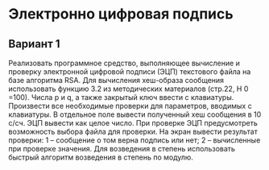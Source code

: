 # Электронно цифровая подпись
## Вариант 1

Реализовать программное средство, выполняющее вычисление и проверку электронной цифровой подписи (ЭЦП) текстового файла на базе алгоритма RSA. Для вычисления хеш-образа сообщения использовать функцию 3.2 из методических материалов (стр.22, Н 0 =100). Числа p и q, а также закрытый ключ ввести с клавиатуры. Произвести все необходимые проверки для параметров, вводимых с клавиатуры. В отдельное поле вывести полученный хеш сообщения в 10 с/cч. ЭЦП вывести как целое число. При проверке ЭЦП предусмотреть возможность выбора файла для проверки. На экран вывести результат проверки:
1 – сообщение о том верна подпись или нет;
2 – вычисленные при проверке значения.
Для возведения в степень использовать быстрый алгоритм возведения в степень по модулю.
